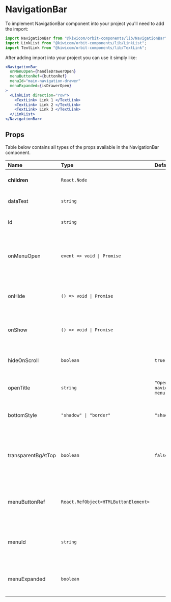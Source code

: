 # NavigationBar

To implement NavigationBar component into your project you'll need to add the import:

```jsx
import NavigationBar from "@kiwicom/orbit-components/lib/NavigationBar";
import LinkList from "@kiwicom/orbit-components/lib/LinkList";
import TextLink from "@kiwicom/orbit-components/lib/TextLink";
```

After adding import into your project you can use it simply like:

```jsx
<NavigationBar
  onMenuOpen={handleDrawerOpen}
  menuButtonRef={buttonRef}
  menuId="main-navigation-drawer"
  menuExpanded={isDrawerOpen}
>
  <LinkList direction="row">
    <TextLink> Link 1 </TextLink>
    <TextLink> Link 2 </TextLink>
    <TextLink> Link 3 </TextLink>
  </LinkList>
</NavigationBar>
```

## Props

Table below contains all types of the props available in the NavigationBar component.

| Name               | Type                                 | Default                  | Description                                                                                                 |
| :----------------- | :----------------------------------- | :----------------------- | :---------------------------------------------------------------------------------------------------------- |
| **children**       | `React.Node`                         |                          | The content of the NavigationBar.                                                                           |
| dataTest           | `string`                             |                          | Optional prop for testing purposes.                                                                         |
| id                 | `string`                             |                          | Unique identifier for the `NavigationBar`.                                                                  |
| onMenuOpen         | `event => void \| Promise`           |                          | Function for handling onClick event on HamburgerMenu icon. If `null`, the HamburgerMenu won't appear.       |
| onHide             | `() => void \| Promise`              |                          | Function for handling event when the NavigationBar disappears.                                              |
| onShow             | `() => void \| Promise`              |                          | Function for handling event when the NavigationBar appears.                                                 |
| hideOnScroll       | `boolean`                            | `true`                   | Turn on or off hiding navigation bar on scroll                                                              |
| openTitle          | `string`                             | `"Open navigation menu"` | Property for passing translation string to open Button.                                                     |
| bottomStyle        | `"shadow" \| "border"`               | `"shadow"`               | Property for setting bottom style of NavigationBar.                                                         |
| transparentBgAtTop | `boolean`                            | `false`                  | Property for setting the background to be transparent when the NavigationBar is at the top of the viewport. |
| menuButtonRef      | `React.RefObject<HTMLButtonElement>` |                          | Reference to access the menu button element for focus management.                                           |
| menuId             | `string`                             |                          | ID for connecting the button with its controlled drawer via aria-controls.                                  |
| menuExpanded       | `boolean`                            |                          | Indicates drawer open state for the aria-expanded attribute.                                                |
